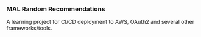 ### MAL Random Recommendations

A learning project for CI/CD deployment to AWS, OAuth2 and several other frameworks/tools.
